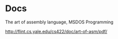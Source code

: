 # Docs

The art of assembly language, MSDOS Programming

http://flint.cs.yale.edu/cs422/doc/art-of-asm/pdf/

